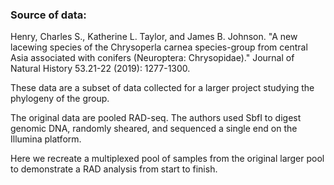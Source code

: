 ### Source of data:

Henry, Charles S., Katherine L. Taylor, and James B. Johnson. "A new lacewing species of the Chrysoperla carnea species-group from central Asia associated with conifers (Neuroptera: Chrysopidae)." Journal of Natural History 53.21-22 (2019): 1277-1300.

These data are a subset of data collected for a larger project studying the phylogeny of the group. 

The original data are pooled RAD-seq. The authors used SbfI to digest genomic DNA, randomly sheared, and sequenced a single end on the Illumina platform. 

Here we recreate a multiplexed pool of samples from the original larger pool to demonstrate a RAD analysis from start to finish. 

